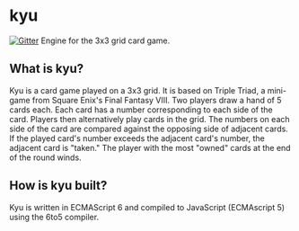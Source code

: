 # kyu

[![Gitter](https://badges.gitter.im/Join%20Chat.svg)](https://gitter.im/davismj/kyu?utm_source=badge&utm_medium=badge&utm_campaign=pr-badge&utm_content=badge)
Engine for the 3x3 grid card game.

## What is kyu?
Kyu is a card game played on a 3x3 grid. It is based on Triple Triad, a mini-game from Square Enix's Final Fantasy VIII. Two players draw a hand of 5 cards each. Each card has a number corresponding to each side of the card. Players then alternatively play cards in the grid. The numbers on each side of the card are compared against the opposing side of adjacent cards. If the played card's number exceeds the adjacent card's number, the adjacent card is "taken." The player with the most "owned" cards at the end of the round winds.

## How is kyu built?
Kyu is written in ECMAScript 6 and compiled to JavaScript (ECMAscript 5) using the 6to5 compiler.
